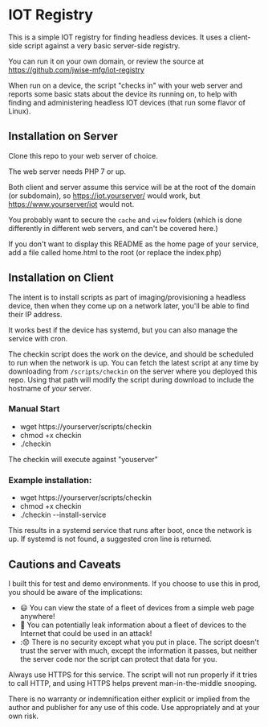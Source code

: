 # IOT Registry

This is a simple IOT registry for finding headless devices. It uses a client-side script against a very basic server-side registry.

You can run it on your own domain, or review the source at https://github.com/jwise-mfg/iot-registry

When run on a device, the script "checks in" with your web server and reports some basic stats about the device its running on, to help with finding and administering headless IOT devices (that run some flavor of Linux).

## Installation on Server

Clone this repo to your web server of choice.

The web server needs PHP 7 or up.

Both client and server assume this service will be at the root of the domain (or subdomain), so https://iot.yourserver/ would work, but https://www.yourserver/iot would not.

You probably want to secure the `cache` and `view` folders (which is done differently in different web servers, and can't be covered here.)

If you don't want to display this README as the home page of your service, add a file called home.html to the root (or replace the index.php)

## Installation on Client

The intent is to install scripts as part of imaging/provisioning a headless device, then when they come up on a network later, you'll be able to find their IP address.

It works best if the device has systemd, but you can also manage the service with cron.

The checkin script does the work on the device, and should be scheduled to run when the network is up. You can fetch the latest script at any time by downloading from `/scripts/checkin` on the server where you deployed this repo. Using that path will modify the script during download to include the hostname of *your* server. 

### Manual Start

- wget https://yourserver/scripts/checkin
- chmod +x checkin
- ./checkin

The checkin will execute against "youserver"

### Example installation:

- wget https://yourserver/scripts/checkin
- chmod +x checkin
- ./checkin --install-service

This results in a systemd service that runs after boot, once the network is up. If systemd is not found, a suggested cron line is returned.

## Cautions and Caveats

I built this for test and demo environments. If you choose to use this in prod, you should be aware of the implications:

- :smiley: You can view the state of a fleet of devices from a simple web page anywhere!
- :grimacing: You can potentially leak information about a fleet of devices to the Internet that could be used in an attack!
- ::worried: There is no security except what you put in place. The script doesn't trust the server with much, except the information it passes, but neither the server code nor the script can protect that data for you.

Always use HTTPS for this service. The script will not run properly if it tries to call HTTP, and using HTTPS helps prevent man-in-the-middle snooping.

There is no warranty or indemnification either explicit or implied from the author and publisher for any use of this code. Use appropriately and at your own risk.